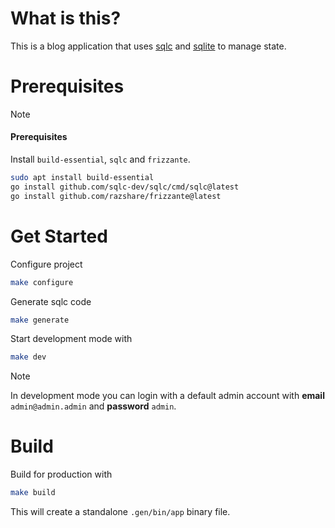 # What is this?

This is a blog application that uses [sqlc](https://sqlc.dev/) and [sqlite](https://www.sqlite.org/) to manage state.

# Prerequisites

> [!NOTE]
> #### Prerequisites
> Install `build-essential`, `sqlc` and `frizzante`.
>
> ```sh
> sudo apt install build-essential
> go install github.com/sqlc-dev/sqlc/cmd/sqlc@latest
> go install github.com/razshare/frizzante@latest
> ```

# Get Started

Configure project

```sh
make configure
```

Generate sqlc code

```sh
make generate
```

Start development mode with

```sh
make dev
```

> [!NOTE]
> In development mode you can login with a default admin account
> with **email** `admin@admin.admin` and **password** `admin`.

# Build

Build for production with

```sh
make build
```

This will create a standalone `.gen/bin/app` binary file.
